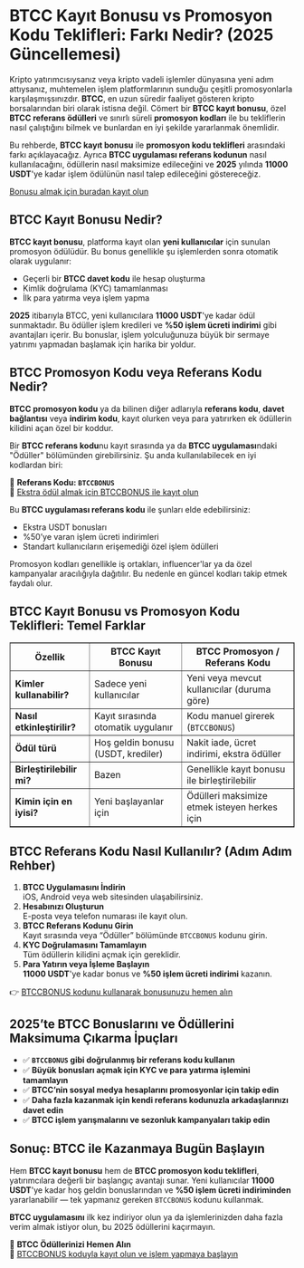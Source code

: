 <h1>BTCC Kayıt Bonusu vs Promosyon Kodu Teklifleri: Farkı Nedir? (2025 Güncellemesi)</h1>
<p>Kripto yatırımcısıysanız veya kripto vadeli işlemler dünyasına yeni adım attıysanız, muhtemelen işlem platformlarının sunduğu çeşitli promosyonlarla karşılaşmışsınızdır. <strong>BTCC</strong>, en uzun süredir faaliyet gösteren kripto borsalarından biri olarak istisna değil. Cömert bir <strong>BTCC kayıt bonusu</strong>, özel <strong>BTCC referans ödülleri</strong> ve sınırlı süreli <strong>promosyon kodları</strong> ile bu tekliflerin nasıl çalıştığını bilmek ve bunlardan en iyi şekilde yararlanmak önemlidir.</p>
<p>Bu rehberde, <strong>BTCC kayıt bonusu</strong> ile <strong>promosyon kodu teklifleri</strong> arasındaki farkı açıklayacağız. Ayrıca <strong>BTCC uygulaması referans kodunun</strong> nasıl kullanılacağını, ödüllerin nasıl maksimize edileceğini ve <strong>2025</strong> yılında <strong>11000 USDT</strong>'ye kadar işlem ödülünün nasıl talep edileceğini göstereceğiz.</p>

<p><a href="https://partner.btcc.com/us/c/BTCCBONUS/9303" target="_blank">Bonusu almak için buradan kayıt olun</a></p>
<img src="https://images.mirror-media.xyz/publication-images/LztseeLtp-OtXQfU073GC.png?height=960&amp;width=1920" decoding="async" data-nimg="fill" class="css-xah9so" style="position:absolute;top:0;left:0;bottom:0;right:0;box-sizing:border-box;padding:0;border:none;margin:auto;display:block;width:0;height:0;min-width:100%;max-width:100%;min-height:100%;max-height:100%">
<h2>BTCC Kayıt Bonusu Nedir?</h2>
<p><strong>BTCC kayıt bonusu</strong>, platforma kayıt olan <strong>yeni kullanıcılar</strong> için sunulan promosyon ödülüdür. Bu bonus genellikle şu işlemlerden sonra otomatik olarak uygulanır:</p>
<ul>
<li>Geçerli bir <strong>BTCC davet kodu</strong> ile hesap oluşturma</li>
<li>Kimlik doğrulama (KYC) tamamlanması</li>
<li>İlk para yatırma veya işlem yapma</li>
</ul>
<p><strong>2025</strong> itibarıyla BTCC, yeni kullanıcılara <strong>11000 USDT</strong>'ye kadar ödül sunmaktadır. Bu ödüller işlem kredileri ve <strong>%50 işlem ücreti indirimi</strong> gibi avantajları içerir. Bu bonuslar, işlem yolculuğunuza büyük bir sermaye yatırımı yapmadan başlamak için harika bir yoldur.</p>

<h2>BTCC Promosyon Kodu veya Referans Kodu Nedir?</h2>
<p><strong>BTCC promosyon kodu</strong> ya da bilinen diğer adlarıyla <strong>referans kodu</strong>, <strong>davet bağlantısı</strong> veya <strong>indirim kodu</strong>, kayıt olurken veya para yatırırken ek ödüllerin kilidini açan özel bir koddur.</p>
<p>Bir <strong>BTCC referans kodu</strong>nu kayıt sırasında ya da <strong>BTCC uygulaması</strong>ndaki "Ödüller" bölümünden girebilirsiniz. Şu anda kullanılabilecek en iyi kodlardan biri:</p>
<p>🎁 <strong>Referans Kodu: <code>BTCCBONUS</code></strong><br>🔗 <a href="https://partner.btcc.com/us/c/BTCCBONUS/9303">Ekstra ödül almak için BTCCBONUS ile kayıt olun</a></p>
<p>Bu <strong>BTCC uygulaması referans kodu</strong> ile şunları elde edebilirsiniz:</p>
<ul>
<li>Ekstra USDT bonusları</li>
<li>%50’ye varan işlem ücreti indirimleri</li>
<li>Standart kullanıcıların erişemediği özel işlem ödülleri</li>
</ul>
<p>Promosyon kodları genellikle iş ortakları, influencer'lar ya da özel kampanyalar aracılığıyla dağıtılır. Bu nedenle en güncel kodları takip etmek faydalı olur.</p>

<h2>BTCC Kayıt Bonusu vs Promosyon Kodu Teklifleri: Temel Farklar</h2>
<table border="1" cellspacing="0" cellpadding="6">
<tr>
<th>Özellik</th>
<th>BTCC Kayıt Bonusu</th>
<th>BTCC Promosyon / Referans Kodu</th>
</tr>
<tr>
<td><strong>Kimler kullanabilir?</strong></td>
<td>Sadece yeni kullanıcılar</td>
<td>Yeni veya mevcut kullanıcılar (duruma göre)</td>
</tr>
<tr>
<td><strong>Nasıl etkinleştirilir?</strong></td>
<td>Kayıt sırasında otomatik uygulanır</td>
<td>Kodu manuel girerek (<code>BTCCBONUS</code>)</td>
</tr>
<tr>
<td><strong>Ödül türü</strong></td>
<td>Hoş geldin bonusu (USDT, krediler)</td>
<td>Nakit iade, ücret indirimi, ekstra ödüller</td>
</tr>
<tr>
<td><strong>Birleştirilebilir mi?</strong></td>
<td>Bazen</td>
<td>Genellikle kayıt bonusu ile birleştirilebilir</td>
</tr>
<tr>
<td><strong>Kimin için en iyisi?</strong></td>
<td>Yeni başlayanlar için</td>
<td>Ödülleri maksimize etmek isteyen herkes için</td>
</tr>
</table>

<h2>BTCC Referans Kodu Nasıl Kullanılır? (Adım Adım Rehber)</h2>
<ol>
<li><strong>BTCC Uygulamasını İndirin</strong><br>iOS, Android veya web sitesinden ulaşabilirsiniz.</li>
<li><strong>Hesabınızı Oluşturun</strong><br>E-posta veya telefon numarası ile kayıt olun.</li>
<li><strong>BTCC Referans Kodunu Girin</strong><br>Kayıt sırasında veya “Ödüller” bölümünde <code>BTCCBONUS</code> kodunu girin.</li>
<li><strong>KYC Doğrulamasını Tamamlayın</strong><br>Tüm ödüllerin kilidini açmak için gereklidir.</li>
<li><strong>Para Yatırın veya İşleme Başlayın</strong><br><strong>11000 USDT</strong>'ye kadar bonus ve <strong>%50 işlem ücreti indirimi</strong> kazanın.</li>
</ol>
<p>👉 <a href="https://partner.btcc.com/us/c/BTCCBONUS/9303">BTCCBONUS kodunu kullanarak bonusunuzu hemen alın</a></p>

<h2>2025’te BTCC Bonuslarını ve Ödüllerini Maksimuma Çıkarma İpuçları</h2>
<ul>
<li>✅ <strong><code>BTCCBONUS</code> gibi doğrulanmış bir referans kodu kullanın</strong></li>
<li>✅ <strong>Büyük bonusları açmak için KYC ve para yatırma işlemini tamamlayın</strong></li>
<li>✅ <strong>BTCC’nin sosyal medya hesaplarını promosyonlar için takip edin</strong></li>
<li>✅ <strong>Daha fazla kazanmak için kendi referans kodunuzla arkadaşlarınızı davet edin</strong></li>
<li>✅ <strong>BTCC işlem yarışmalarını ve sezonluk kampanyaları takip edin</strong></li>
</ul>

<h2>Sonuç: BTCC ile Kazanmaya Bugün Başlayın</h2>
<p>Hem <strong>BTCC kayıt bonusu</strong> hem de <strong>BTCC promosyon kodu teklifleri</strong>, yatırımcılara değerli bir başlangıç avantajı sunar. Yeni kullanıcılar <strong>11000 USDT</strong>'ye kadar hoş geldin bonuslarından ve <strong>%50 işlem ücreti indiriminden</strong> yararlanabilir — tek yapmanız gereken <code>BTCCBONUS</code> kodunu kullanmak.</p>
<p><strong>BTCC uygulamasını</strong> ilk kez indiriyor olun ya da işlemlerinizden daha fazla verim almak istiyor olun, bu 2025 ödüllerini kaçırmayın.</p>
<p>🚀 <strong>BTCC Ödüllerinizi Hemen Alın</strong><br>🔗 <a href="https://partner.btcc.com/us/c/BTCCBONUS/9303">BTCCBONUS koduyla kayıt olun ve işlem yapmaya başlayın</a></p>
